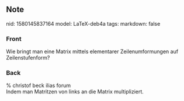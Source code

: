 ## Note
nid: 1580145837164
model: LaTeX-deb4a
tags: 
markdown: false

### Front
Wie bringt man eine Matrix mittels elementarer Zeilenumformungen auf Zeilenstufenform?

### Back
<div>% christof beck ilias forum</div><div>
</div>Indem man Matritzen von links an die Matrix multipliziert.
